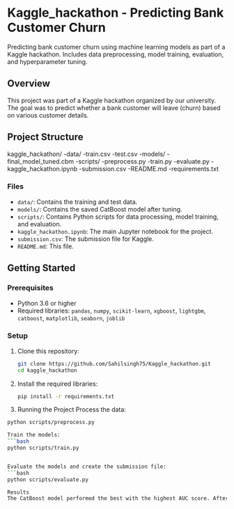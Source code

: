# Kaggle_hackathon - Predicting Bank Customer Churn
Predicting bank customer churn using machine learning models as part of a Kaggle hackathon. Includes data preprocessing, model training, evaluation, and hyperparameter tuning.

## Overview
This project was part of a Kaggle hackathon organized by our university. The goal was to predict whether a bank customer will leave (churn) based on various customer details.

## Project Structure
kaggle_hackathon/
    -data/
      -train.csv
      -test.csv
    -models/
      -final_model_tuned.cbm
    -scripts/
      -preprocess.py
      -train.py
      -evaluate.py
    -kaggle_hackathon.ipynb
    -submission.csv
    -README.md
    -requirements.txt


### Files

- `data/`: Contains the training and test data.
- `models/`: Contains the saved CatBoost model after tuning.
- `scripts/`: Contains Python scripts for data processing, model training, and evaluation.
- `kaggle_hackathon.ipynb`: The main Jupyter notebook for the project.
- `submission.csv`: The submission file for Kaggle.
- `README.md`: This file.

## Getting Started

### Prerequisites

- Python 3.6 or higher
- Required libraries: `pandas`, `numpy`, `scikit-learn`, `xgboost`, `lightgbm`, `catboost`, `matplotlib`, `seaborn`, `joblib`

### Setup

1. Clone this repository:

   ```bash
   git clone https://github.com/Sahilsingh75/Kaggle_hackathon.git
   cd kaggle_hackathon

2. Install the required libraries:
   ```bash
   pip install -r requirements.txt

3. Running the Project
  Process the data:
  ```bash
  python scripts/preprocess.py

  Train the models:
  ```bash
  python scripts/train.py


  Evaluate the models and create the submission file:  
  ```bash
  python scripts/evaluate.py

Results
The CatBoost model performed the best with the highest AUC score. After tuning the hyperparameters, the performance improved even more.



